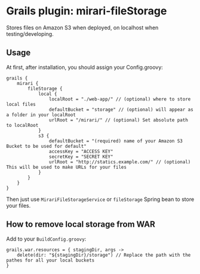 Grails plugin: mirari-fileStorage
====================

Stores files on Amazon S3 when deployed, on localhost when testing/developing.

Usage
---------------------

At first, after installation, you should assign your Config.groovy:

    grails {
        mirari {
            fileStorage {
                local {
                    localRoot = "./web-app/" // (optional) where to store local files
                    defaultBucket = "storage" // (optional) will appear as a folder in your localRoot
                    urlRoot = "/mirari/" // (optional) Set absolute path to localRoot
                }
                s3 {
                    defaultBucket = "(required) name of your Amazon S3 Bucket to be used for default"
                    accessKey = "ACCESS KEY"
                    secretKey = "SECRET KEY"
                    urlRoot = "http://statics.example.com/" // (optional) This will be used to make URLs for your files
                }
            }
        }
    }

Then just use `MirariFileStorageService` or `fileStorage` Spring bean to store your files.

How to remove local storage from WAR
---------------------

Add to your `BuildConfig.groovy`:

    grails.war.resources = { stagingDir, args ->
        delete(dir: "${stagingDir}/storage") // Replace the path with the pathes for all your local buckets
    }